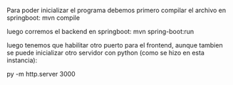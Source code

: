 Para poder inicializar el programa debemos primero compilar el archivo en springboot:
mvn compile

luego corremos el backend en springboot:
mvn spring-boot:run

luego tenemos que habilitar otro puerto para el frontend, aunque tambien se puede inicializar otro
servidor con python (como se hizo en esta instancia):

py -m http.server 3000
